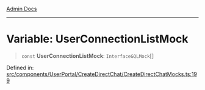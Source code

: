 [Admin Docs](/)

***

# Variable: UserConnectionListMock

> `const` **UserConnectionListMock**: `InterfaceGQLMock`[]

Defined in: [src/components/UserPortal/CreateDirectChat/CreateDirectChatMocks.ts:199](https://github.com/PalisadoesFoundation/talawa-admin/blob/main/src/components/UserPortal/CreateDirectChat/CreateDirectChatMocks.ts#L199)
